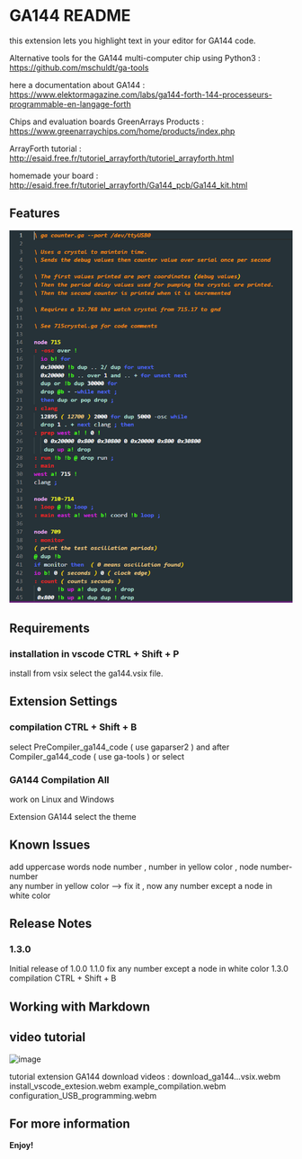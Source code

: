 # GA144 README
this extension lets you highlight text in your editor for GA144 code.

Alternative tools for the GA144 multi-computer chip using Python3 :
https://github.com/mschuldt/ga-tools

here a documentation about GA144 :
https://www.elektormagazine.com/labs/ga144-forth-144-processeurs-programmable-en-langage-forth

Chips and evaluation boards GreenArrays Products :
https://www.greenarraychips.com/home/products/index.php


ArrayForth tutorial :
http://esaid.free.fr/tutoriel_arrayforth/tutoriel_arrayforth.html

homemade your board :
http://esaid.free.fr/tutoriel_arrayforth/Ga144_pcb/Ga144_kit.html


## Features
![Screenshoot](https://github.com/esaid/ga144_vscode/raw/main/images/example.png)

## Requirements
### installation in vscode CTRL + Shift + P  
install from vsix
select the ga144.vsix file.

## Extension Settings
### compilation CTRL + Shift + B
select PreCompiler_ga144_code  ( use gaparser2 )   and after Compiler_ga144_code ( use ga-tools )
or select  
### GA144 Compilation All
work on  Linux and Windows 

Extension GA144 select the theme 

## Known Issues
add uppercase words
node number , number in yellow color , node number-number  
any number in yellow color --> fix it , now any number except a node in white color


## Release Notes


### 1.3.0

Initial release of 1.0.0
1.1.0 fix any number except a node in white color
1.3.0  compilation CTRL + Shift + B

## Working with Markdown

## video  tutorial 
<img width="353" height="148" alt="image" src="https://github.com/user-attachments/assets/5bb0394b-2db1-41ad-8b78-5046aff93305" />

tutorial extension GA144
download videos  : 
download_ga144...vsix.webm
install_vscode_extesion.webm
example_compilation.webm
configuration_USB_programming.webm	



## For more information


**Enjoy!**
